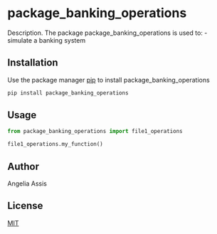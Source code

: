 # package_banking_operations

Description. 
The package package_banking_operations is used to:
	- simulate a banking system
	

## Installation

Use the package manager [pip](https://pip.pypa.io/en/stable/) to install package_banking_operations

```bash
pip install package_banking_operations
```

## Usage

```python
from package_banking_operations import file1_operations

file1_operations.my_function()
```

## Author
Angelia Assis

## License
[MIT](https://choosealicense.com/licenses/mit/)
